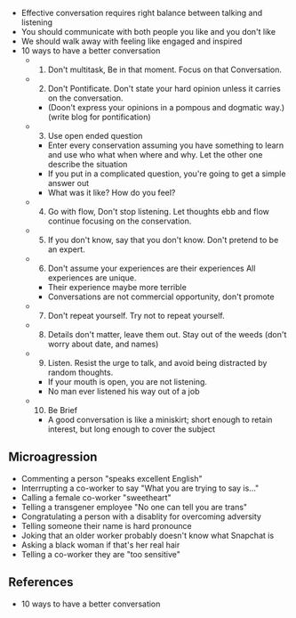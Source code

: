 * Effective conversation requires right balance between talking and listening
* You should communicate with both people you like and you don't like
* We should walk away with feeling like engaged and inspired
* 10 ways to have a better conversation
  * 1. Don't multitask, Be in that moment. Focus on that Conversation.
  * 2.  Don't Pontificate. Don't state your hard opinion unless it carries on the conversation. 
     * (Doon't express 
your opinions in a pompous and dogmatic way.)(write blog for pontification)
  * 3. Use open ended question
    *  Enter every conservation assuming you have something to learn and use who what when where and why. Let the other one describe the situation
    * If you put in a complicated question, you're going to get a simple answer out
    * What was it like? How do you feel?
  * 4. Go with flow, Don't stop listening. Let thoughts ebb and flow continue focusing on the conservation.
  * 5. If you don't know, say that you don't know.  Don't pretend to be an expert.
  * 6. Don't assume your experiences are their experiences  All experiences are unique.
    * Their experience maybe more terrible
    * Conversations are not commercial opportunity, don't promote
  * 7. Don't repeat yourself. Try not to repeat yourself.
  * 8. Details don't matter, leave them out. Stay out of the weeds (don't worry about date, and names)
  * 9. Listen. Resist the urge to talk, and avoid being distracted by random thoughts.
    * If your mouth is open, you are not listening.
    * No man ever listened his way out of a job
  * 10. Be Brief
    * A good conversation is like a miniskirt; short enough to retain interest, but long enough to cover the subject


## Microagression

* Commenting a person "speaks excellent English"
* Interrrupting a co-worker to say "What you are trying to say is..."
* Calling a female co-worker "sweetheart"
* Telling a transgener employee "No one can tell you are trans"
* Congratulating a person with a disablity for overcoming adversity
* Telling someone their name is hard pronounce
* Joking that an older worker probably doesn't know what Snapchat is
* Asking a black woman if that's her real hair
* Telling a co-worker they are "too sensitive"

## References
* 10 ways to have a better conversation
